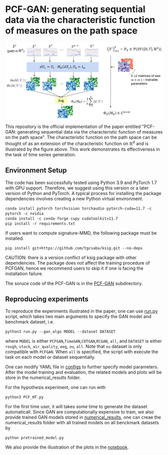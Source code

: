 PCF-GAN: generating sequential data via the characteristic function of measures on the path space
========================================
<p align="center">
<img align="middle" src="./notebooks/PCF_score_plot_v4.png" width="666" />
</p>

This repository is the official implementation of the paper entitled "PCF-GAN: generating sequential data via the characteristic function of measures on the path space". The characteristic function on the path space can be thought of as an extension of the characteristic function on $\mathbb{R}^d$ and is illustrated by the figure above. This work demonstrates its effectiveness in the task of time series generation.  

## Environment Setup
The code has been successfully tested using Python 3.9 and PyTorch 1.7 with GPU support. Therefore, we suggest using this version or a later version of Python and PyTorch. A typical process for installing the package dependencies involves creating a new Python virtual environment.

```console
conda install pytorch torchvision torchaudio pytorch-cuda=11.7 -c pytorch -c nvidia
conda install -c conda-forge cupy cudatoolkit=11.7
pip install -r requirements.txt
```

If users want to compute signature-MMD, the following package must be installed.
```console
pip install git+https://github.com/tgcsaba/ksig.git --no-deps
```
CAUTION: there is a version conflict of ksig package with other dependencies. The package does not affect the training procedure of PCFGAN, hence we recommend users to skip it if one is facing the installation failure. 

The soruce code of the PCF-GAN is in the [PCF-GAN](src/PCFGAN/) subdirectory.

## Reproducing experiments
 To reproduce the experiments illustrated in the paper, one can use [run.py](run.py) script, which takes two main arguments to specify the GAN model and benchmark dataset, i.e. 
 ```console
 python3 run.py --gan_algo MODEL --dataset DATASET
 ```   
 where `MODEL` is either `PCFGAN`,`TimeGAN`,`COTGAN`,`RCGAN`, `all`, and `DATASET` is either `rough`, `stock`, `air_quality`, `eeg`, `ou`, `all`. Note that `ou` dataset is only compatible with `PCFGAN`. When `all` is specified, the script with execute the task on each model or dataset sequentially.
 
 One can modify YAML file in [configs](configs/) to further specify model parameters. After the model training and evaluation, the related models and plots will be store in the numerical_results folder.

For the hypothesis experiment, one can run with
```console
python3 PCF_HT.py
```
 For the first time user, it will takes some time to generate the dataset automaticall. Since GAN are computationally expensive to train, we also provide trained GAN models stored in [numerical_results](numerical_reuslts.zip), one can creae the numerical_results folder with all trained models on all benckmark datasets by
 ```console
python pretrained_model.py
 ```
 
 We also provide the illustration of the plots in the [notebook](notebooks/numerical.ipynb).
